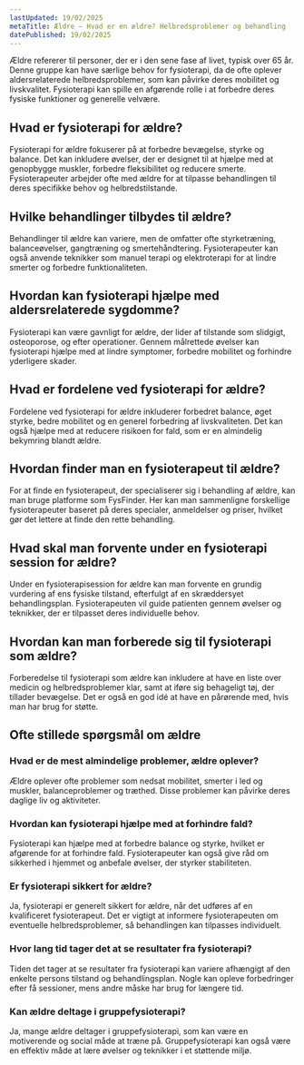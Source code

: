 ```yaml
---
lastUpdated: 19/02/2025
metaTitle: Ældre – Hvad er en ældre? Helbredsproblemer og behandling
datePublished: 19/02/2025
---
```


Ældre refererer til personer, der er i den sene fase af livet, typisk over 65 år. Denne gruppe kan have særlige behov for fysioterapi, da de ofte oplever aldersrelaterede helbredsproblemer, som kan påvirke deres mobilitet og livskvalitet. Fysioterapi kan spille en afgørende rolle i at forbedre deres fysiske funktioner og generelle velvære.

## Hvad er fysioterapi for ældre?

Fysioterapi for ældre fokuserer på at forbedre bevægelse, styrke og balance. Det kan inkludere øvelser, der er designet til at hjælpe med at genopbygge muskler, forbedre fleksibilitet og reducere smerte. Fysioterapeuter arbejder ofte med ældre for at tilpasse behandlingen til deres specifikke behov og helbredstilstande.

## Hvilke behandlinger tilbydes til ældre?

Behandlinger til ældre kan variere, men de omfatter ofte styrketræning, balanceøvelser, gangtræning og smertehåndtering. Fysioterapeuter kan også anvende teknikker som manuel terapi og elektroterapi for at lindre smerter og forbedre funktionaliteten.

## Hvordan kan fysioterapi hjælpe med aldersrelaterede sygdomme?

Fysioterapi kan være gavnligt for ældre, der lider af tilstande som slidgigt, osteoporose, og efter operationer. Gennem målrettede øvelser kan fysioterapi hjælpe med at lindre symptomer, forbedre mobilitet og forhindre yderligere skader.

## Hvad er fordelene ved fysioterapi for ældre?

Fordelene ved fysioterapi for ældre inkluderer forbedret balance, øget styrke, bedre mobilitet og en generel forbedring af livskvaliteten. Det kan også hjælpe med at reducere risikoen for fald, som er en almindelig bekymring blandt ældre.

## Hvordan finder man en fysioterapeut til ældre?

For at finde en fysioterapeut, der specialiserer sig i behandling af ældre, kan man bruge platforme som FysFinder. Her kan man sammenligne forskellige fysioterapeuter baseret på deres specialer, anmeldelser og priser, hvilket gør det lettere at finde den rette behandling.

## Hvad skal man forvente under en fysioterapi session for ældre?

Under en fysioterapisession for ældre kan man forvente en grundig vurdering af ens fysiske tilstand, efterfulgt af en skræddersyet behandlingsplan. Fysioterapeuten vil guide patienten gennem øvelser og teknikker, der er tilpasset deres individuelle behov.

## Hvordan kan man forberede sig til fysioterapi som ældre?

Forberedelse til fysioterapi som ældre kan inkludere at have en liste over medicin og helbredsproblemer klar, samt at iføre sig behageligt tøj, der tillader bevægelse. Det er også en god idé at have en pårørende med, hvis man har brug for støtte.

## Ofte stillede spørgsmål om ældre

### Hvad er de mest almindelige problemer, ældre oplever?

Ældre oplever ofte problemer som nedsat mobilitet, smerter i led og muskler, balanceproblemer og træthed. Disse problemer kan påvirke deres daglige liv og aktiviteter.

### Hvordan kan fysioterapi hjælpe med at forhindre fald?

Fysioterapi kan hjælpe med at forbedre balance og styrke, hvilket er afgørende for at forhindre fald. Fysioterapeuter kan også give råd om sikkerhed i hjemmet og anbefale øvelser, der styrker stabiliteten.

### Er fysioterapi sikkert for ældre?

Ja, fysioterapi er generelt sikkert for ældre, når det udføres af en kvalificeret fysioterapeut. Det er vigtigt at informere fysioterapeuten om eventuelle helbredsproblemer, så behandlingen kan tilpasses individuelt.

### Hvor lang tid tager det at se resultater fra fysioterapi?

Tiden det tager at se resultater fra fysioterapi kan variere afhængigt af den enkelte persons tilstand og behandlingsplan. Nogle kan opleve forbedringer efter få sessioner, mens andre måske har brug for længere tid.

### Kan ældre deltage i gruppefysioterapi?

Ja, mange ældre deltager i gruppefysioterapi, som kan være en motiverende og social måde at træne på. Gruppefysioterapi kan også være en effektiv måde at lære øvelser og teknikker i et støttende miljø.
